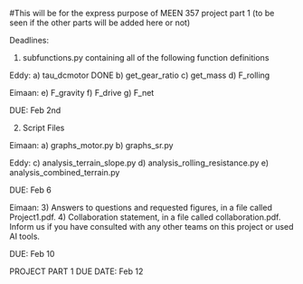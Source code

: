 #This will be for the express purpose of MEEN 357 project part 1 (to be seen if the other parts will be added here or not)

Deadlines:

1) subfunctions.py containing all of the following function definitions


Eddy:
a) tau_dcmotor DONE
b) get_gear_ratio
c) get_mass
d) F_rolling

Eimaan:
e) F_gravity
f) F_drive
g) F_net

DUE: Feb 2nd


2) Script Files

Eimaan:
a) graphs_motor.py
b) graphs_sr.py

Eddy:
c) analysis_terrain_slope.py
d) analysis_rolling_resistance.py
e) analysis_combined_terrain.py

DUE: Feb 6

Eimaan:
3) Answers to questions and requested figures, in a file called Project1.pdf.
4) Collaboration statement, in a file called collaboration.pdf. Inform us if you
have consulted with any other teams on this project or used AI tools.

DUE: Feb 10



PROJECT PART 1 DUE DATE: Feb 12
